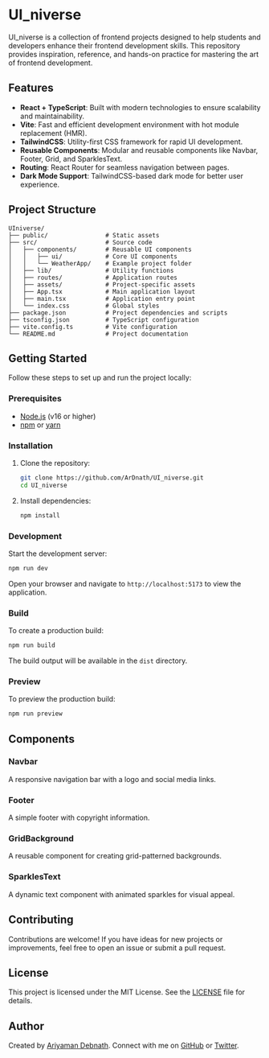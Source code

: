 # UI_niverse

UI_niverse is a collection of frontend projects designed to help students and developers enhance their frontend development skills. This repository provides inspiration, reference, and hands-on practice for mastering the art of frontend development.

## Features

- **React + TypeScript**: Built with modern technologies to ensure scalability and maintainability.
- **Vite**: Fast and efficient development environment with hot module replacement (HMR).
- **TailwindCSS**: Utility-first CSS framework for rapid UI development.
- **Reusable Components**: Modular and reusable components like Navbar, Footer, Grid, and SparklesText.
- **Routing**: React Router for seamless navigation between pages.
- **Dark Mode Support**: TailwindCSS-based dark mode for better user experience.

## Project Structure

```
UIniverse/
├── public/                # Static assets
├── src/                   # Source code
│   ├── components/        # Reusable UI components
│   │   ├── ui/            # Core UI components
│   │   └── WeatherApp/    # Example project folder
│   ├── lib/               # Utility functions
│   ├── routes/            # Application routes
│   ├── assets/            # Project-specific assets
│   ├── App.tsx            # Main application layout
│   ├── main.tsx           # Application entry point
│   └── index.css          # Global styles
├── package.json           # Project dependencies and scripts
├── tsconfig.json          # TypeScript configuration
├── vite.config.ts         # Vite configuration
└── README.md              # Project documentation
```

## Getting Started

Follow these steps to set up and run the project locally:

### Prerequisites

- [Node.js](https://nodejs.org/) (v16 or higher)
- [npm](https://www.npmjs.com/) or [yarn](https://yarnpkg.com/)

### Installation

1. Clone the repository:

   ```bash
   git clone https://github.com/ArDnath/UI_niverse.git
   cd UI_niverse
   ```

2. Install dependencies:

   ```bash
   npm install
   ```

### Development

Start the development server:

```bash
npm run dev
```

Open your browser and navigate to `http://localhost:5173` to view the application.

### Build

To create a production build:

```bash
npm run build
```

The build output will be available in the `dist` directory.

### Preview

To preview the production build:

```bash
npm run preview
```

## Components

### Navbar

A responsive navigation bar with a logo and social media links.

### Footer

A simple footer with copyright information.

### GridBackground

A reusable component for creating grid-patterned backgrounds.

### SparklesText

A dynamic text component with animated sparkles for visual appeal.

## Contributing

Contributions are welcome! If you have ideas for new projects or improvements, feel free to open an issue or submit a pull request.

## License

This project is licensed under the MIT License. See the [LICENSE](LICENSE) file for details.

## Author

Created by [Ariyaman Debnath](https://github.com/ArDnath). Connect with me on [GitHub](https://github.com/ArDnath) or [Twitter](https://x.com/AriyamanDe12_24).
```
